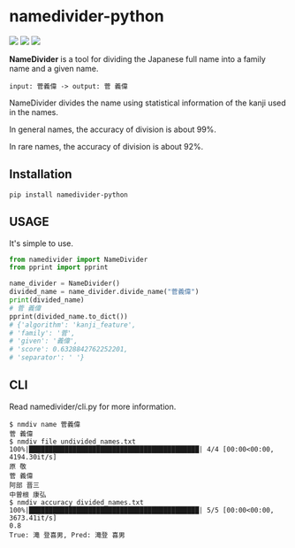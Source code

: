 # namedivider-python

![](https://badge.fury.io/py/namedivider-python.svg)
![](https://img.shields.io/pypi/pyversions/namedivider-python.svg)
![](https://github.com/rskmoi/namedivider-python/workflows/Python%20package/badge.svg)

**NameDivider** is a tool for dividing the Japanese full name into a family name and a given name.
```
input: 菅義偉 -> output: 菅 義偉
```

NameDivider divides the name using statistical information of the kanji used in the names.

In general names, the accuracy of division is about 99%. 

In rare names, the accuracy of division is about 92%.

## Installation
```
pip install namedivider-python
```

## USAGE
It's simple to use.

```python
from namedivider import NameDivider
from pprint import pprint

name_divider = NameDivider()
divided_name = name_divider.divide_name("菅義偉")
print(divided_name)
# 菅 義偉
pprint(divided_name.to_dict())
# {'algorithm': 'kanji_feature',
# 'family': '菅',
# 'given': '義偉',
# 'score': 0.6328842762252201,
# 'separator': ' '}
```

## CLI
Read namedivider/cli.py for more information.
```
$ nmdiv name 菅義偉
菅 義偉
$ nmdiv file undivided_names.txt
100%|███████████████████████████████████████████| 4/4 [00:00<00:00, 4194.30it/s]
原 敬
菅 義偉
阿部 晋三
中曽根 康弘
$ nmdiv accuracy divided_names.txt
100%|███████████████████████████████████████████| 5/5 [00:00<00:00, 3673.41it/s]
0.8
True: 滝 登喜男, Pred: 滝登 喜男
```
